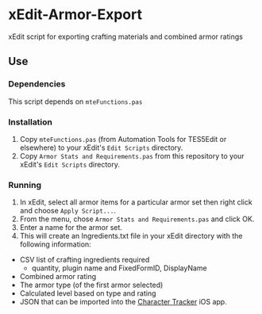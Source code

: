 # xEdit-Armor-Export

xEdit script for exporting crafting materials and combined armor ratings

## Use

### Dependencies

This script depends on `mteFunctions.pas`

### Installation

1. Copy `mteFunctions.pas` (from Automation Tools for TES5Edit or elsewhere) to your xEdit's `Edit Scripts` directory.
1. Copy `Armor Stats and Requirements.pas` from this repository to your xEdit's `Edit Scripts` directory.

### Running

1. In xEdit, select all armor items for a particular armor set then right click and choose `Apply Script...`.
1. From the menu, chose `Armor Stats and Requirements.pas` and click OK.
1. Enter a name for the armor set.
1. This will create an Ingredients.txt file in your xEdit directory with the following information:

* CSV list of crafting ingredients required
	* quantity, plugin name and FixedFormID, DisplayName
* Combined armor rating
* The armor type (of the first armor selected)
* Calculated level based on type and rating
* JSON that can be imported into the [Character Tracker](https://github.com/Isvvc/Character-Tracker) iOS app.
